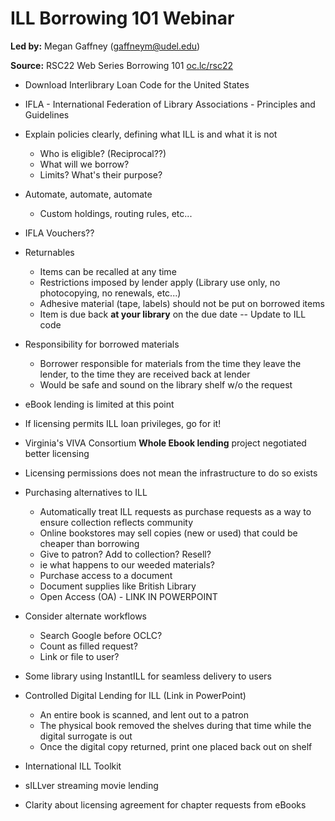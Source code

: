 # ILL Borrowing 101 Webinar
**Led by:** Megan Gaffney ([gaffneym@udel.edu](mailto:gaffneym@udel.edu))

**Source:**  RSC22 Web Series Borrowing 101 [oc.lc/rsc22](http://oc.lc/rsc22)


-   Download Interlibrary Loan Code for the United States
-   IFLA - International Federation of Library Associations - Principles and Guidelines 
-   Explain policies clearly, defining what ILL is and what it is not
	-   Who is eligible? (Reciprocal??)
	-   What will we borrow?
	-   Limits? What's their purpose?
-   Automate, automate, automate
	-   Custom holdings, routing rules, etc...

-   IFLA Vouchers??
-   Returnables
	-   Items can be recalled at any time
	-   Restrictions imposed by lender apply (Library use only, no photocopying, no renewals, etc...)
	-   Adhesive material (tape, labels) should not be put on borrowed items
	-   Item is due back **at your library** on the due date -- Update to ILL code

-   Responsibility for borrowed materials
	-   Borrower responsible for materials from the time they leave the lender, to the time they are received back at lender
	-   Would be safe and sound on the library shelf w/o the request

-   eBook lending is limited at this point

-   If licensing permits ILL loan privileges, go for it!
-   Virginia's VIVA Consortium **Whole Ebook lending** project negotiated better licensing
-   Licensing permissions does not mean the infrastructure to do so exists

-   Purchasing alternatives to ILL
	-   Automatically treat ILL requests as purchase requests as a way to ensure collection reflects community
	-   Online bookstores may sell copies (new or used) that could be cheaper than borrowing
	-   Give to patron? Add to collection? Resell? 
	-   ie what happens to our weeded materials?
	-   Purchase access to a document
	-   Document supplies like British Library
	-   Open Access (OA) - LINK IN POWERPOINT

-   Consider alternate workflows
	-   Search Google before OCLC? 
	-   Count as filled request?
	-   Link or file to user?

-   Some library using InstantILL for seamless delivery to users
-   Controlled Digital Lending for ILL (Link in PowerPoint)
	-   An entire book is scanned, and lent out to a patron
	-   The physical book removed the shelves during that time while the digital surrogate is out
	-   Once the digital copy returned, print one placed back out on shelf

-   International ILL Toolkit
-   sILLver streaming movie lending
-   Clarity about licensing agreement for chapter requests from eBooks